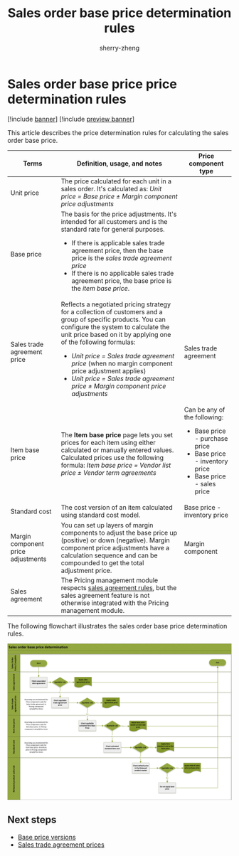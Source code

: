﻿---
title: Sales order base price determination rules
description: This article describes the price determination rules for calculating an item base price.
author: sherry-zheng
ms.author: chuzheng
ms.reviewer: kamaybac
ms.search.form:
ms.topic: conceptual
ms.date: 04/03/2023
audience: Application User
ms.search.region: Global
ms.custom: bap-template
---

# Sales order base price price determination rules

[!include [banner](../includes/banner.md)]
[!include [preview banner](../includes/preview-banner.md)]

<!-- KFM: Preview until further notice -->

This article describes the price determination rules for calculating the sales order base price.

<!-- KFM: Introduce the following table. What does it show? Why isn't unit price affected by discounts? -->

| Terms | Definition, usage, and notes | Price component type |
|-------------------------|-------------------------|-------------------------|
| Unit price | The price calculated for each unit in a sales order. It's calculated as: *Unit price = Base price &plusmn; Margin component price adjustments* |  |
| Base price | The basis for the price adjustments. It's intended for all customers and is the standard rate for general purposes.<ul><li>If there is applicable sales trade agreement price, then the base price is the *sales trade agreement price*</li><li>If there is no applicable sales trade agreement price, the base price is the *item base price*.</li></ul> |  |
| Sales trade agreement price | Reflects a negotiated pricing strategy for a collection of customers and a group of specific products. You can configure the system to calculate the unit price based on it by applying one of the following formulas:<ul><li>*Unit price = Sales trade agreement price* (when no margin component price adjustment applies)</li><li>*Unit price = Sales trade agreement price &plusmn; Margin component price adjustments*</li></ul> | Sales trade agreement |
| Item base price | The **Item base price** page lets you set prices for each item using either calculated or manually entered values. Calculated prices use the following formula: *Item base price = Vendor list price &plusmn; Vendor term agreements* | Can be any of the following: <ul><li>Base price - purchase price</li><li>Base price - inventory price</li><li>Base price - sales price</li></ul> |
| Standard cost | The cost version of an item calculated using standard cost model. | Base price - inventory price |
| Margin component price adjustments | You can set up layers of margin components to adjust the base price up (positive) or down (negative). Margin component price adjustments have a calculation sequence and can be compounded to get the total adjustment price. | Margin component |
| Sales agreement | The Pricing management module respects [sales agreement rules](../sales-marketing/sales-agreements.md), but the sales agreement feature is not otherwise integrated with the Pricing management module. |  |

The following flowchart illustrates the sales order base price determination rules.

[<img src="media/base-price-determination-chart.png" alt="Sales order base price determination rule diagram." title="Sales order base price determination rule diagram" width="720" />](media/base-price-determination-chart.png#lightbox)

## Next steps

- [Base price versions](base-price-versions.md)
- [Sales trade agreement prices](sales-trade-agreement-prices.md)